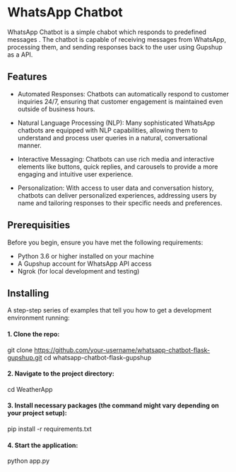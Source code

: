  # WhatsApp Chatbot
WhatsApp Chatbot is a simple chabot which responds to predefined messages . The chatbot is capable of receiving messages from WhatsApp, processing them, and sending responses back to the user using Gupshup as a API.
## Features
* Automated Responses: Chatbots can automatically respond to customer inquiries 24/7, ensuring that customer engagement is maintained even outside of business hours.

* Natural Language Processing (NLP): Many sophisticated WhatsApp chatbots are equipped with NLP capabilities, allowing them to understand and process user queries in a natural, conversational manner.

* Interactive Messaging: Chatbots can use rich media and interactive elements like buttons, quick replies, and carousels to provide a more engaging and intuitive user experience.

* Personalization: With access to user data and conversation history, chatbots can deliver personalized experiences, addressing users by name and tailoring responses to their specific needs and preferences.

## Prerequisities
Before you begin, ensure you have met the following requirements:

* Python 3.6 or higher installed on your machine
* A Gupshup account for WhatsApp API access
* Ngrok (for local development and testing)

## Installing

A step-step series of examples that tell you how to get a development environment running:


#### 1. Clone the repo:


git clone https://github.com/your-username/whatsapp-chatbot-flask-gupshup.git
cd whatsapp-chatbot-flask-gupshup




#### 2. Navigate to the project directory:
cd WeatherApp

#### 3. Install necessary packages (the command might vary depending on your project setup):
pip install -r requirements.txt

#### 4. Start the application:
python app.py













